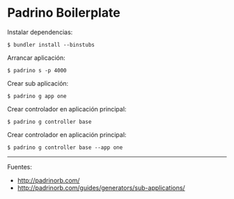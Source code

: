 # Padrino Boilerplate

Instalar dependencias:

    $ bundler install --binstubs

Arrancar aplicación:

    $ padrino s -p 4000

Crear sub aplicación:

    $ padrino g app one

Crear controlador en aplicación principal:

    $ padrino g controller base

Crear controlador en aplicación principal:

    $ padrino g controller base --app one

---

Fuentes:

+ http://padrinorb.com/
+ http://padrinorb.com/guides/generators/sub-applications/
